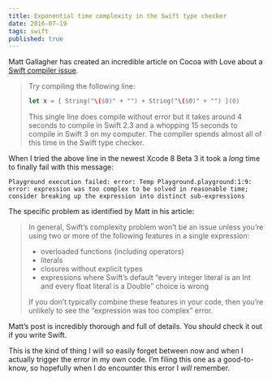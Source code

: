 ```yaml
---
title: Exponential time complexity in the Swift type checker
date: 2016-07-19
tags: swift
published: true
---
```


Matt Gallagher has created an incredible article on Cocoa with Love about a [Swift compiler issue](http://www.cocoawithlove.com/blog/2016/07/12/type-checker-issues.html).

> Try compiling the following line:
>
> ```swift
> let x = { String("\($0)" + "") + String("\($0)" + "") }(0)
> ```
>
> This single line does compile without error but it takes around 4 seconds to compile in Swift 2.3 and a whopping 15 seconds to compile in Swift 3 on my computer. The compiler spends almost all of this time in the Swift type checker.

When I tried the above line in the newest Xcode 8 Beta 3 it took a _long_ time to finally fail with this message:

```
Playground execution failed: error: Temp Playground.playground:1:9: error: expression was too complex to be solved in reasonable time; consider breaking up the expression into distinct sub-expressions
```

The specific problem as identified by Matt in his article:

> In general, Swift’s complexity problem won’t be an issue unless you’re using two or more of the following features in a single expression:
>
> - overloaded functions (including operators)
> - literals
> - closures without explicit types
> - expressions where Swift’s default “every integer literal is an Int and every float literal is a Double” choice is wrong
>
> If you don’t typically combine these features in your code, then you’re unlikely to see the “expression was too complex” error.

Matt’s post is incredibly thorough and full of details. You should check it out if you write Swift.

This is the kind of thing I will so easily forget between now and when I actually trigger the error in my own code. I’m filing this one as a good-to-know, so hopefully when I do encounter this error I _will_ remember.

